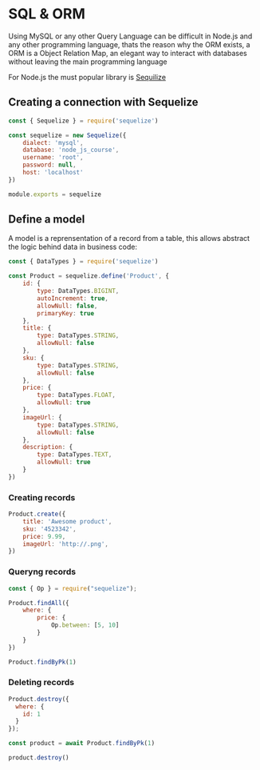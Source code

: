 # SQL & ORM

Using MySQL or any other Query Language can be difficult in Node.js and any other programming language, thats the reason why the ORM exists, a ORM is a Object Relation Map, an elegant way to interact with databases without leaving the main programming language

For Node.js the must popular library is [Sequilize](https://sequelize.org/)

## Creating a connection with Sequelize

```js
const { Sequelize } = require('sequelize')

const sequelize = new Sequelize({
    dialect: 'mysql',
    database: 'node_js_course',
    username: 'root',
    password: null,
    host: 'localhost'
})

module.exports = sequelize
```

## Define a model

A model is a reprensentation of a record from a table, this allows abstract the logic behind data in business code:

```js
const { DataTypes } = require('sequelize')

const Product = sequelize.define('Product', {
    id: {
        type: DataTypes.BIGINT,
        autoIncrement: true,
        allowNull: false,
        primaryKey: true
    },
    title: {
        type: DataTypes.STRING,
        allowNull: false
    },
    sku: {
        type: DataTypes.STRING,
        allowNull: false
    },
    price: {
        type: DataTypes.FLOAT,
        allowNull: true
    },
    imageUrl: {
        type: DataTypes.STRING,
        allowNull: false
    },
    description: {
        type: DataTypes.TEXT,
        allowNull: true
    }
})
```

### Creating records

```js
Product.create({
    title: 'Awesome product',
    sku: '4523342',
    price: 9.99,
    imageUrl: 'http://.png',
})

```

### Queryng records

```js
const { Op } = require("sequelize");

Product.findAll({
    where: {
        price: {
            Op.between: [5, 10]
        }
    }
})

Product.findByPk(1)
```

### Deleting records

```js
Product.destroy({
  where: {
    id: 1
  }
});

const product = await Product.findByPk(1)

product.destroy()
```